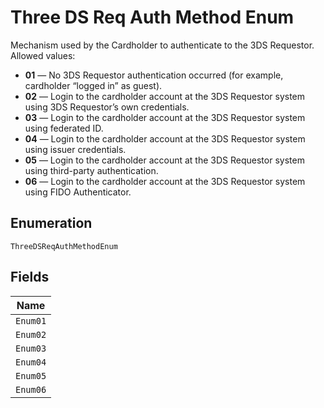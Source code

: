 
# Three DS Req Auth Method Enum

Mechanism used by the Cardholder to authenticate to the 3DS Requestor. Allowed values:

* **01** — No 3DS Requestor authentication occurred (for example, cardholder “logged in” as guest).
* **02** — Login to the cardholder account at the 3DS Requestor system using 3DS Requestor’s own credentials.
* **03** — Login to the cardholder account at the 3DS Requestor system using federated ID.
* **04** — Login to the cardholder account at the 3DS Requestor system using issuer credentials.
* **05** — Login to the cardholder account at the 3DS Requestor system using third-party authentication.
* **06** — Login to the cardholder account at the 3DS Requestor system using FIDO Authenticator.

## Enumeration

`ThreeDSReqAuthMethodEnum`

## Fields

| Name |
|  --- |
| `Enum01` |
| `Enum02` |
| `Enum03` |
| `Enum04` |
| `Enum05` |
| `Enum06` |

